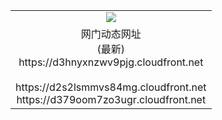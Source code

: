 ﻿<table>
  <tr></tr>
  <tr><td colspan=2 align=center><img src="https://d3hnyxnzwv9pjg.cloudfront.net/Up/oGate.jpg" /></td></tr>
  <tr><td colspan=2 align=center>网门动态网址<br/>(最新)
<br>https://d3hnyxnzwv9pjg.cloudfront.net
<br/>
<br>https://d2s2lsmmvs84mg.cloudfront.net
<br>https://d379oom7zo3ugr.cloudfront.net
    </td>
  </tr>
</table>
